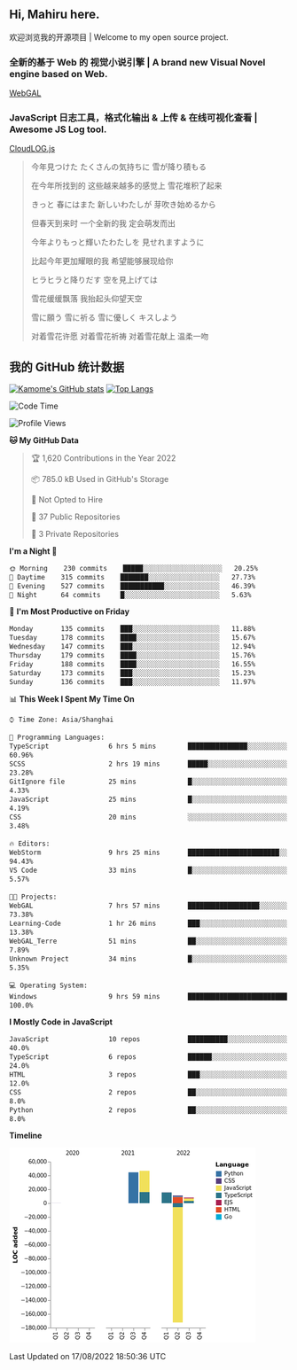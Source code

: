 ## Hi, Mahiru here.

欢迎浏览我的开源项目 | Welcome to my open source project.

### 全新的基于 Web 的 视觉小说引擎 | A brand new Visual Novel engine based on Web.

[WebGAL](https://github.com/MakinoharaShoko/WebGAL)

### JavaScript 日志工具，格式化输出 & 上传 & 在线可视化查看 | Awesome JS Log tool.

[CloudLOG.js](https://github.com/MakinoharaShoko/CloudLog.JS)

> 今年見つけた たくさんの気持ちに 雪が降り積もる  
> 
> 在今年所找到的 这些越来越多的感觉上 雪花堆积了起来  
> 
> きっと 春にはまた 新しいわたしが 芽吹き始めるから  
> 
> 但春天到来时 一个全新的我 定会萌发而出  
> 
> 今年よりもっと輝いたわたしを 見せれますように  
> 
> 比起今年更加耀眼的我 希望能够展现给你  
> 
> ヒラヒラと降りだす 空を見上げては  
> 
> 雪花缓缓飘落 我抬起头仰望天空  
> 
> 雪に願う 雪に祈る 雪に優しく キスしよう  
> 
> 对着雪花许愿 对着雪花祈祷 对着雪花献上 温柔一吻

## 我的 GitHub 统计数据

[![Kamome's GitHub stats](https://github-readme-stats.vercel.app/api?username=MakinoharaShoko)](https://github.com/anuraghazra/github-readme-stats)
[![Top Langs](https://github-readme-stats.vercel.app/api/top-langs/?username=MakinoharaShoko&layout=compact)](https://github.com/anuraghazra/github-readme-stats)

<!--
**MakinoharaShoko/MakinoharaShoko** is a ✨ _special_ ✨ repository because its `README.md` (this file) appears on your GitHub profile.

Here are some ideas to get you started:

- 🔭 I’m currently working on ...
- 🌱 I’m currently learning ...
- 👯 I’m looking to collaborate on ...
- 🤔 I’m looking for help with ...
- 💬 Ask me about ...
- 📫 How to reach me: ...
- 😄 Pronouns: ...
- ⚡ Fun fact: ...
-->

<!--START_SECTION:waka-->
![Code Time](http://img.shields.io/badge/Code%20Time-452%20hrs%2015%20mins-blue)

![Profile Views](http://img.shields.io/badge/Profile%20Views-5-blue)

**🐱 My GitHub Data** 

> 🏆 1,620 Contributions in the Year 2022
 > 
> 📦 785.0 kB Used in GitHub's Storage 
 > 
> 🚫 Not Opted to Hire
 > 
> 📜 37 Public Repositories 
 > 
> 🔑 3 Private Repositories  
 > 
**I'm a Night 🦉** 

```text
🌞 Morning    230 commits    █████░░░░░░░░░░░░░░░░░░░░   20.25% 
🌆 Daytime    315 commits    ███████░░░░░░░░░░░░░░░░░░   27.73% 
🌃 Evening    527 commits    ███████████░░░░░░░░░░░░░░   46.39% 
🌙 Night      64 commits     █░░░░░░░░░░░░░░░░░░░░░░░░   5.63%

```
📅 **I'm Most Productive on Friday** 

```text
Monday       135 commits    ███░░░░░░░░░░░░░░░░░░░░░░   11.88% 
Tuesday      178 commits    ████░░░░░░░░░░░░░░░░░░░░░   15.67% 
Wednesday    147 commits    ███░░░░░░░░░░░░░░░░░░░░░░   12.94% 
Thursday     179 commits    ████░░░░░░░░░░░░░░░░░░░░░   15.76% 
Friday       188 commits    ████░░░░░░░░░░░░░░░░░░░░░   16.55% 
Saturday     173 commits    ███░░░░░░░░░░░░░░░░░░░░░░   15.23% 
Sunday       136 commits    ███░░░░░░░░░░░░░░░░░░░░░░   11.97%

```


📊 **This Week I Spent My Time On** 

```text
⌚︎ Time Zone: Asia/Shanghai

💬 Programming Languages: 
TypeScript               6 hrs 5 mins        ███████████████░░░░░░░░░░   60.96% 
SCSS                     2 hrs 19 mins       █████░░░░░░░░░░░░░░░░░░░░   23.28% 
GitIgnore file           25 mins             █░░░░░░░░░░░░░░░░░░░░░░░░   4.33% 
JavaScript               25 mins             █░░░░░░░░░░░░░░░░░░░░░░░░   4.19% 
CSS                      20 mins             ░░░░░░░░░░░░░░░░░░░░░░░░░   3.48%

🔥 Editors: 
WebStorm                 9 hrs 25 mins       ███████████████████████░░   94.43% 
VS Code                  33 mins             █░░░░░░░░░░░░░░░░░░░░░░░░   5.57%

🐱‍💻 Projects: 
WebGAL                   7 hrs 57 mins       ██████████████████░░░░░░░   73.38% 
Learning-Code            1 hr 26 mins        ███░░░░░░░░░░░░░░░░░░░░░░   13.38% 
WebGAL_Terre             51 mins             ██░░░░░░░░░░░░░░░░░░░░░░░   7.89% 
Unknown Project          34 mins             █░░░░░░░░░░░░░░░░░░░░░░░░   5.35%

💻 Operating System: 
Windows                  9 hrs 59 mins       █████████████████████████   100.0%

```

**I Mostly Code in JavaScript** 

```text
JavaScript               10 repos            ██████████░░░░░░░░░░░░░░░   40.0% 
TypeScript               6 repos             ██████░░░░░░░░░░░░░░░░░░░   24.0% 
HTML                     3 repos             ███░░░░░░░░░░░░░░░░░░░░░░   12.0% 
CSS                      2 repos             ██░░░░░░░░░░░░░░░░░░░░░░░   8.0% 
Python                   2 repos             ██░░░░░░░░░░░░░░░░░░░░░░░   8.0%

```


**Timeline**

![Chart not found](https://raw.githubusercontent.com/MakinoharaShoko/MakinoharaShoko/main/charts/bar_graph.png) 


 Last Updated on 17/08/2022 18:50:36 UTC
<!--END_SECTION:waka-->
